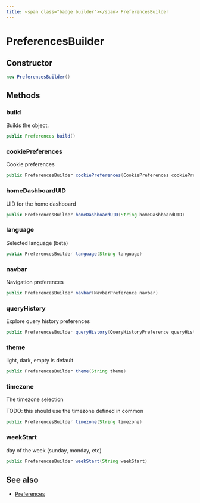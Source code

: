 ```yaml
---
title: <span class="badge builder"></span> PreferencesBuilder
---
```

# <span class="badge builder"></span> PreferencesBuilder

## Constructor

```java
new PreferencesBuilder()
```
## Methods

### <span class="badge object-method"></span> build

Builds the object.

```java
public Preferences build()
```

### <span class="badge object-method"></span> cookiePreferences

Cookie preferences

```java
public PreferencesBuilder cookiePreferences(CookiePreferences cookiePreferences)
```

### <span class="badge object-method"></span> homeDashboardUID

UID for the home dashboard

```java
public PreferencesBuilder homeDashboardUID(String homeDashboardUID)
```

### <span class="badge object-method"></span> language

Selected language (beta)

```java
public PreferencesBuilder language(String language)
```

### <span class="badge object-method"></span> navbar

Navigation preferences

```java
public PreferencesBuilder navbar(NavbarPreference navbar)
```

### <span class="badge object-method"></span> queryHistory

Explore query history preferences

```java
public PreferencesBuilder queryHistory(QueryHistoryPreference queryHistory)
```

### <span class="badge object-method"></span> theme

light, dark, empty is default

```java
public PreferencesBuilder theme(String theme)
```

### <span class="badge object-method"></span> timezone

The timezone selection

TODO: this should use the timezone defined in common

```java
public PreferencesBuilder timezone(String timezone)
```

### <span class="badge object-method"></span> weekStart

day of the week (sunday, monday, etc)

```java
public PreferencesBuilder weekStart(String weekStart)
```

## See also

 * <span class="badge object-type-class"></span> [Preferences](./object-Preferences.md)
